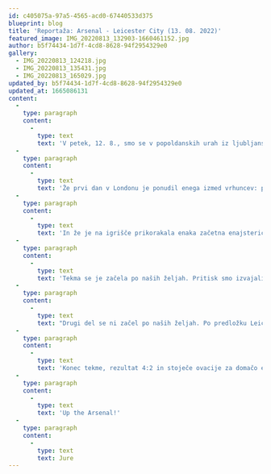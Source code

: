 ```yaml
---
id: c405075a-97a5-4565-acd0-67440533d375
blueprint: blog
title: 'Reportaža: Arsenal - Leicester City (13. 08. 2022)'
featured_image: IMG_20220813_132903-1660461152.jpg
author: b5f74434-1d7f-4cd8-8628-94f2954329e0
gallery:
  - IMG_20220813_124218.jpg
  - IMG_20220813_135431.jpg
  - IMG_20220813_165029.jpg
updated_by: b5f74434-1d7f-4cd8-8628-94f2954329e0
updated_at: 1665086131
content:
  -
    type: paragraph
    content:
      -
        type: text
        text: 'V petek, 12. 8., smo se v popoldanskih urah iz ljubljanskega letališča odpravili na enotedenski izlet v London. Po pristanku na Gatwicku smo se takoj odpravili proti hostlu, saj je bila ura zaradi zamude leta že precej pozna.'
  -
    type: paragraph
    content:
      -
        type: text
        text: 'Že prvi dan v Londonu je ponudil enega izmed vrhuncev: prvo ligaško tekmo sezone na Emiratesu. Ker je bil to naš prvi ogled tekme na domačem igrišču, smo se z vlakom že v dopoldanskih urah odpravili proti slavni postaji Arsenal. Navdušenost in pričakovanja na tisti »pravi« začetek sezone smo lahko začutili takoj, saj se je že v zgodnjih urah okoli stadiona zbralo že kar nekaj topničarjev. Pot nas je najprej ponesla v Armoury, saj smo se morali primerno opremiti. Pred začetkom tekme smo imeli še nekaj časa, zato smo se odpravili še na kosilo, da je bila energija med tekmo na dovolj visoki ravni. Na stadion smo prišli slabi dve uri pred začetkom. Odpravili smo se proti sedežem, nato pa še po pijačo. Pred začetkom tekme smo si s preostalimi navijači na ekranih ogledali še del tekme med Aston Villo in Evertonom, ki je potekala v zgodnejšem terminu. Začetek tekme se je bližal, na tribunah je bilo vsako minuto več domačih (in tujih) navijačev in že je bilo moč slišati občasen vzklik: »Arsenal, Arsenal!« Vse je bilo pripravljeno na sprejem varovancev Mikela Artete.'
  -
    type: paragraph
    content:
      -
        type: text
        text: 'In že je na igrišče prikorakala enaka začetna enajsterica, ki je na uvodni tekmi sezone brez večjih težav odpravila Crystal Palace. Vzpodbudna pa je bila tudi novica, da sta se na klop po odsotnosti vrnila Tomiyasu in Smith Rowe. Ob prihodu so za boljše vzdušje s koreografijo poskrbeli še navijači na Clock Endu in North Banku.'
  -
    type: paragraph
    content:
      -
        type: text
        text: 'Tekma se je začela po naših željah. Pritisk smo izvajali že na polovici Leicestra, v nasprotju s pričakovanji pa je prvo resno priložnost pa je po napaki Xhake zapravil Fofana. Ramsdale je moral tako že zelo zgodaj ogreti svoje rokavice. Nadaljevanje je spet pripadlo topničarjem: stalen pritisk, vratnica Xhake in končno zasluženo vodstvo. Kratke in natančne podaje na levi strani kazenskega prostora Leicestra so pripeljale žogo do Jesusa, ki je z ne preveč močnim, a zato toliko bolj natančnim strelom v desni zgornji kot, načel mrežo Warda. Emirates je eksplodiral od navdušenja, energija pa je nogometaše ponesla do drugega zadetka. Po kotu Martinellija in odboju gostujočega igralca, je Jesus na drugi vratnici iz neposredne bližine poskrbel za dvojno vodstvo. Do konca prvega polčasa smo videli še priložnost Jesusa za hat-trick ter sporno odločitev sodnika, ki je ob padcu Vardyja pokazala na belo točko za Leicester. Na srečo je posredoval VAR in odločitev je bila razveljavljena.'
  -
    type: paragraph
    content:
      -
        type: text
        text: "Drugi del se ni začel po naših željah. Po predložku Leicestra je prišlo do nesporazuma med Ramsdaleom in sicer odličnim Salibo, ki je žogo z glavo nesrečno potisnil v svoj gol. Takrat se je prvič na tekmi glasneje slišalo gostujoče navijače, ki pa jih je kmalu utišal Xhaka. Po predložku\_ z desne strani Ward ni dobro ocenil žoge in jo je odbil naravnost do švicarskega vezista, ki mu iz bližine ni bilo težko zadeti prazne mreže. V nadaljevanju je Rodgers v igro poslal Praeta, Iheanacha ter Dako. Očitno so slednji poskrbeli za dodatno moč v vrstah Leicestra, saj so v 74. minuti po odlični akciji Maddisona na desni strani prišli do zmanjšanja zaostanka. Za trenutek smo že pomislili, da bo zaključek tekme napet, vendar je le minuto kasneje z zadetkom iz razdalje vse dvome o zmagovalcu s svojim drugim zadetkom sezone razblinil Martinelli. Edini omembe vreden dogodek do konca tekme je bila vrnitev Smith Rowa na zelenice, kar je s strani navijačev poželo plaz navdušenja."
  -
    type: paragraph
    content:
      -
        type: text
        text: 'Konec tekme, rezultat 4:2 in stoječe ovacije za domačo ekipo. Skozi celotno tekmo je bilo čutiti povezanost navijačev ter igralcev na igrišču, nekaj, kar se je od časa Highburyja kar nekako izgubilo. Pozitiven vstop v sezono ter mlada in energična ekipa Mikela Artete nam vlivata upanje, da bo prihajajoča sezona uspešna ter da bomo lahko v čez dobro leto na Emiratesu ponovno slišali znano melodijo Lige prvakov. Za dosego tega cilja bo Arsenal skušal dobro serijo nadgraditi že naslednji teden na Vitalityju pri Bournemouthu, mi pa se polni pozitivni vtisov ter z lepim pogledom na prvenstveno lestvico odpravljamo na preostanek dopustovanja v Londonu.'
  -
    type: paragraph
    content:
      -
        type: text
        text: 'Up the Arsenal!'
  -
    type: paragraph
    content:
      -
        type: text
        text: Jure
---
```

